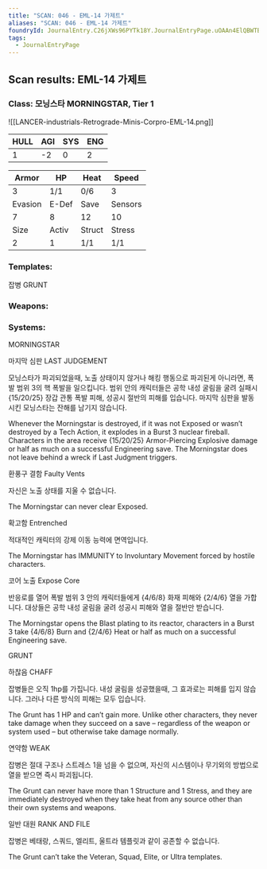 ```yaml
---
title: "SCAN: 046 - EML-14 가제트"
aliases: "SCAN: 046 - EML-14 가제트"
foundryId: JournalEntry.C26jXWs96PYTk18Y.JournalEntryPage.uOAAn4ElQBWTBDnP
tags:
  - JournalEntryPage
---
```

## Scan results: EML-14 가제트

### Class: 모닝스타 MORNINGSTAR, Tier 1

![[LANCER-industrials-Retrograde-Minis-Corpro-EML-14.png]]

| HULL | AGI | SYS | ENG |
| --- | --- | --- | --- |
| 1 | \-2 | 0 | 2 |

| Armor | HP | Heat | Speed |
| --- | --- | --- | --- |
| 3 | 1/1 | 0/6 | 3 |
| Evasion | E-Def | Save | Sensors |
| 7 | 8 | 12 | 10 |
| Size | Activ | Struct | Stress |
| 2 | 1 | 1/1 | 1/1 |

### Templates:

잡병 GRUNT

### Weapons:

### Systems:

MORNINGSTAR

마지막 심판 LAST JUDGEMENT

모닝스타가 파괴되었을때, 노출 상태이지 않거나 해킹 행동으로 파괴된게 아니라면, 폭발 범위 3의 핵 폭발을 일으킵니다. 범위 안의 캐릭터들은 공학 내성 굴림을 굴려 실패시 {15/20/25} 장갑 관통 폭발 피해, 성공시 절반의 피해를 입습니다. 마지막 심판을 발동시킨 모닝스타는 잔해를 남기지 않습니다.

Whenever the Morningstar is destroyed, if it was not Exposed or wasn’t destroyed by a Tech Action, it explodes in a Burst 3 nuclear fireball. Characters in the area receive {15/20/25} Armor-Piercing Explosive damage or half as much on a successful Engineering save. The Morningstar does not leave behind a wreck if Last Judgment triggers.

환풍구 결함 Faulty Vents

자신은 노출 상태를 지울 수 없습니다.

The Morningstar can never clear Exposed.

확고함 Entrenched

적대적인 캐릭터의 강제 이동 능력에 면역입니다.

The Morningstar has IMMUNITY to Involuntary Movement forced by hostile characters.

코어 노출 Expose Core

반응로를 열어 폭발 범위 3 안의 캐릭터들에게 {4/6/8} 화재 피해와 {2/4/6} 열을 가합니다. 대상들은 공학 내성 굴림을 굴려 성공시 피해와 열을 절반만 받습니다.

The Morningstar opens the Blast plating to its reactor, characters in a Burst 3 take {4/6/8} Burn and {2/4/6} Heat or half as much on a successful Engineering save.

GRUNT

하찮음 CHAFF

잡병들은 오직 1hp를 가집니다. 내성 굴림을 성공했을때, 그 효과로는 피해를 입지 않습니다. 그러나 다른 방식의 피해는 모두 입습니다.

The Grunt has 1 HP and can’t gain more. Unlike other characters, they never take damage when they succeed on a save – regardless of the weapon or system used – but otherwise take damage normally.

연약함 WEAK

잡병은 절대 구조나 스트레스 1을 넘을 수 없으며, 자신의 시스템이나 무기외의 방법으로 열을 받으면 즉시 파괴됩니다.

The Grunt can never have more than 1 Structure and 1 Stress, and they are immediately destroyed when they take heat from any source other than their own systems and weapons.

일반 대원 RANK AND FILE

잡병은 베태랑, 스쿼드, 엘리트, 울트라 템플릿과 같이 공존할 수 없습니다.

The Grunt can’t take the Veteran, Squad, Elite, or Ultra templates.